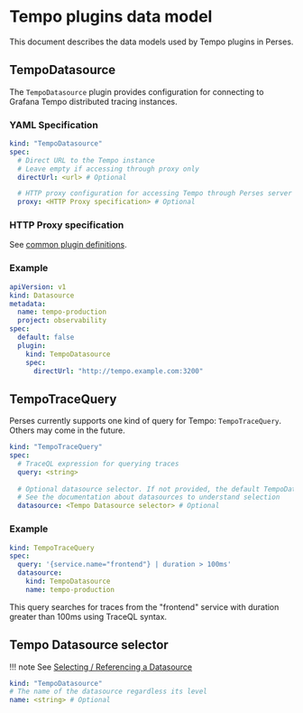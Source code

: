 # Tempo plugins data model

This document describes the data models used by Tempo plugins in Perses.

## TempoDatasource

The `TempoDatasource` plugin provides configuration for connecting to Grafana Tempo distributed tracing instances.

### YAML Specification

```yaml
kind: "TempoDatasource"
spec:
  # Direct URL to the Tempo instance
  # Leave empty if accessing through proxy only
  directUrl: <url> # Optional

  # HTTP proxy configuration for accessing Tempo through Perses server
  proxy: <HTTP Proxy specification> # Optional
```

### HTTP Proxy specification

See [common plugin definitions](https://perses.dev/perses/docs/plugins/common/#http-proxy-specification).

### Example

```yaml
apiVersion: v1
kind: Datasource
metadata:
  name: tempo-production
  project: observability
spec:
  default: false
  plugin:
    kind: TempoDatasource
    spec:
      directUrl: "http://tempo.example.com:3200"
```

## TempoTraceQuery

Perses currently supports one kind of query for Tempo: `TempoTraceQuery`. Others may come in the future.

```yaml
kind: "TempoTraceQuery"
spec:
  # TraceQL expression for querying traces
  query: <string>
  
  # Optional datasource selector. If not provided, the default TempoDatasource is used
  # See the documentation about datasources to understand selection
  datasource: <Tempo Datasource selector> # Optional
```

### Example

```yaml
kind: TempoTraceQuery
spec:
  query: '{service.name="frontend"} | duration > 100ms'
  datasource:
    kind: TempoDatasource
    name: tempo-production
```

This query searches for traces from the "frontend" service with duration greater than 100ms using TraceQL syntax.

## Tempo Datasource selector

!!! note
    See [Selecting / Referencing a Datasource](https://github.com/perses/perses/blob/main/docs/api/datasource.md#selecting--referencing-a-datasource)

```yaml
kind: "TempoDatasource"
# The name of the datasource regardless its level
name: <string> # Optional
```
